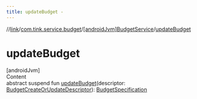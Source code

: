 ```yaml
---
title: updateBudget -
---
```

//[link](../../index.md)/[com.tink.service.budget](../index.md)/[[androidJvm]BudgetService](index.md)/[updateBudget](update-budget.md)



# updateBudget  
[androidJvm]  
Content  
abstract suspend fun [updateBudget](update-budget.md)(descriptor: [BudgetCreateOrUpdateDescriptor](../../com.tink.model.budget/[android-jvm]-budget-create-or-update-descriptor/index.md)): [BudgetSpecification](../../com.tink.model.budget/index.md#%5Bcom.tink.model.budget%2FBudgetSpecification%2F%2F%2FPointingToDeclaration%2F%5D%2FClasslikes%2F-586840090)  



